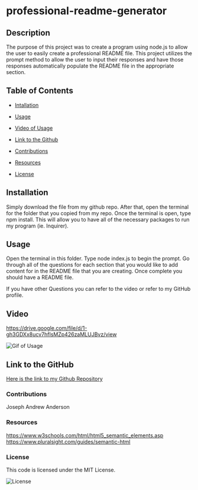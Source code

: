 # professional-readme-generator

## Description

The purpose of this project was to create a program using node.js to allow the user to easily create a professional README file. This project utilizes the prompt method to allow the user to input their responses and have those responses automatically populate the README file in the appropriate section.

## Table of Contents

- [Intallation](#installation)

- [Usage](#usage)

- [Video of Usage](#video)

- [Link to the Github](#link-to-the-github)

- [Contributions](#contributions)

- [Resources](#resources)

- [License](#license)

## Installation

Simply download the file from my github repo. After that, open the terminal for the folder that you copied from my repo. Once the terminal is open, type npm install. This will allow you to have all of the necessary packages to run my program (ie. Inquirer). 

## Usage

Open the terminal in this folder. Type node index.js to begin the prompt. Go through all of the questions for each section that you would like to add content for in the README file that you are creating. Once complete you should have a README file.

If you have other Questions you can refer to the video or refer to my GitHub profile.

## Video

<!-- ![Video of Usage](./video/video.mp4)

![Video of Usage](https://drive.google.com/file/d/1-gh3GDXx8ucv7hfIsMZp426zaMLUJBvz/view) -->

https://drive.google.com/file/d/1-gh3GDXx8ucv7hfIsMZp426zaMLUJBvz/view

![Gif of Usage](./video/gif.gif)

## Link to the GitHub

[Here is the link to my Github Repository](https://github.com/jandrewanderson/professional-readme-generator)

### Contributions

Joseph Andrew Anderson

### Resources

https://www.w3schools.com/html/html5_semantic_elements.asp
https://www.pluralsight.com/guides/semantic-html

### License

This code is licensed under the MIT License.

![License](https://img.shields.io/badge/License-MIT-yellow.svg)